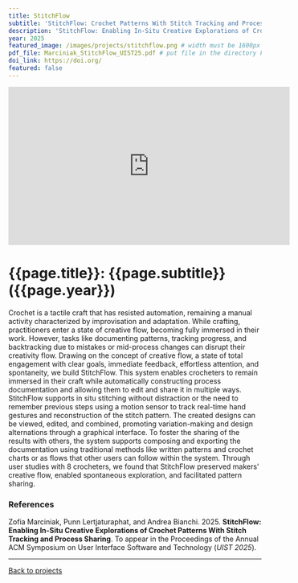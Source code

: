 ```yaml
---
title: StitchFlow
subtitle: 'StitchFlow: Crochet Patterns With Stitch Tracking and Process Sharing'
description: 'StitchFlow: Enabling In-Situ Creative Explorations of Crochet Patterns With Stitch Tracking and Process Sharing'
year: 2025
featured_image: /images/projects/stitchflow.png # width must be 1600px
pdf_file: Marciniak_StitchFlow_UIST25.pdf # put file in the directory FILESii
doi_link: https://doi.org/
featured: false
---
```


<iframe width="560" height="315" src="https://www.youtube.com/embed/Qo6rLz8-52Y?si=I1NtBkiZ-qDv6IL6" frameborder="0" allow="accelerometer; autoplay; clipboard-write; encrypted-media; gyroscope; picture-in-picture" allowfullscreen></iframe>

<!-- DO NOT CHANGE MANUALLY -->

# {{page.title}}: {{page.subtitle}} ({{page.year}})

Crochet is a tactile craft that has resisted automation, remaining a manual activity characterized by improvisation and adaptation. While crafting, practitioners enter a state of creative flow, becoming fully immersed in their work. However, tasks like documenting patterns, tracking progress, and backtracking due to mistakes or mid-process changes can disrupt their creativity flow. Drawing on the concept of creative flow, a state of total engagement with clear goals, immediate feedback, effortless attention, and spontaneity, we build StitchFlow. This system enables crocheters to remain immersed in their craft while automatically constructing process documentation and allowing them to edit and share it in multiple ways. StitchFlow supports in situ stitching without distraction or the need to remember previous steps using a motion sensor to track real-time hand gestures and reconstruction of the stitch pattern. The created designs can be viewed, edited, and combined, promoting variation-making and design alternations through a graphical interface. To foster the sharing of the results with others, the system supports composing and exporting the documentation using traditional methods like written patterns and crochet charts or as flows that other users can follow within the system. Through user studies with 8 crocheters, we found that StitchFlow preserved makers' creative flow, enabled spontaneous exploration, and facilitated pattern sharing.


### References

Zofia Marciniak, Punn Lertjaturaphat, and Andrea Bianchi. 2025. **StitchFlow: Enabling In-Situ Creative Explorations of Crochet Patterns With Stitch Tracking and Process Sharing**. To appear in the Proceedings of the Annual ACM Symposium on User Interface Software and Technology (_UIST 2025_).

<!-- DO NOT CHANGE MANUALLY -->

<!-- <a href="{{ site.url }}/files/{{ page.year }}/{{ page.pdf_file }}" target="_blank">paper</a>&nbsp;&nbsp;&nbsp;

<a href="{{ page.doi_link }}" target="_blank">doi</a> -->


---

<a href="/index.html" class="button button--large">Back to projects</a>
